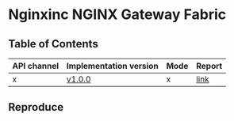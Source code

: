 # Nginxinc NGINX Gateway Fabric

## Table of Contents

|API channel|Implementation version|Mode|Report|
|-----------|----------------------|----|------|
|x|[v1.0.0](https://github.com/nginxinc/nginx-gateway-fabric/releases/tag/v1.0.0)|x|[link](./v1.0.0-report.yaml)|

## Reproduce
